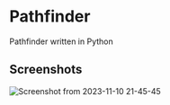 # Pathfinder
Pathfinder written in Python

## Screenshots

![Screenshot from 2023-11-10 21-45-45](https://github.com/xorz57/Pathfinder/assets/84932056/38c1015a-1451-44e9-9029-6f9c24a2aecd)
